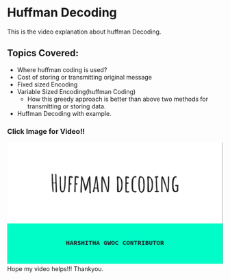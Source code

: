 # Huffman Decoding 
This is the video explanation about huffman Decoding.
## Topics Covered:
- Where  huffman coding is used?
- Cost of storing or transmitting original message
- Fixed sized Encoding
- Variable Sized Encoding(huffman Coding)
    -  How this greedy approach is better than above two methods for transmitting or storing data.
- Huffman Decoding with example.

### Click Image for Video!!
<a href="https://drive.google.com/file/d/1fSr1ZU6AphvqUWLDMQo_xY4X2oVHk3Re/view?usp=sharing"><img src="huffmanVideoImage.png"></a>
<br>
Hope my video helps!!! Thankyou.